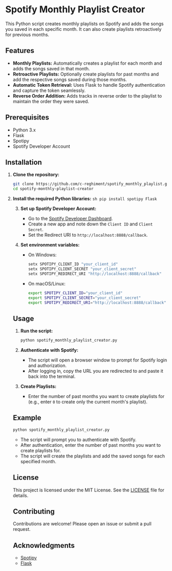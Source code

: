 # Spotify Monthly Playlist Creator

This Python script creates monthly playlists on Spotify and adds the songs you saved in each specific month. It can also create playlists retroactively for previous months.

## Features

- **Monthly Playlists:** Automatically creates a playlist for each month and adds the songs saved in that month.
- **Retroactive Playlists:** Optionally create playlists for past months and add the respective songs saved during those months.
- **Automatic Token Retrieval:** Uses Flask to handle Spotify authentication and capture the token seamlessly.
- **Reverse Order Addition:** Adds tracks in reverse order to the playlist to maintain the order they were saved.

## Prerequisites

- Python 3.x
- Flask
- Spotipy
- Spotify Developer Account

## Installation

1. **Clone the repository:**
   ```sh
   git clone https://github.com/c-reghiment/spotify_monthly_playlist.git
   cd spotify-monthly-playlist-creator

2. **Install the required Python libraries:**
        ```sh
        pip install spotipy Flask
        ```

     3. **Set up Spotify Developer Account:**
        - Go to the [Spotify Developer Dashboard](https://developer.spotify.com/dashboard/applications).
        - Create a new app and note down the `Client ID` and `Client Secret`.
        - Set the Redirect URI to `http://localhost:8888/callback`.

     4. **Set environment variables:**
        - On Windows:
          ```sh
          setx SPOTIPY_CLIENT_ID "your_client_id"
          setx SPOTIPY_CLIENT_SECRET "your_client_secret"
          setx SPOTIPY_REDIRECT_URI "http://localhost:8888/callback"
          ```
        - On macOS/Linux:
          ```sh
          export SPOTIPY_CLIENT_ID="your_client_id"
          export SPOTIPY_CLIENT_SECRET="your_client_secret"
          export SPOTIPY_REDIRECT_URI="http://localhost:8888/callback"
          ```

     ## Usage

     1. **Run the script:**
        ```sh
        python spotify_monthly_playlist_creator.py
        ```

     2. **Authenticate with Spotify:**
        - The script will open a browser window to prompt for Spotify login and authorization.
        - After logging in, copy the URL you are redirected to and paste it back into the terminal.

     3. **Create Playlists:**
        - Enter the number of past months you want to create playlists for (e.g., enter `0` to create only the current month's playlist).

     ## Example

     ```sh
     python spotify_monthly_playlist_creator.py
     ```

     - The script will prompt you to authenticate with Spotify.
     - After authentication, enter the number of past months you want to create playlists for.
     - The script will create the playlists and add the saved songs for each specified month.

     ## License

     This project is licensed under the MIT License. See the [LICENSE](License) file for details.

     ## Contributing

     Contributions are welcome! Please open an issue or submit a pull request.

     ## Acknowledgments

     - [Spotipy](https://spotipy.readthedocs.io/en/2.19.0/#)
     - [Flask](https://flask.palletsprojects.com/en/2.0.x/)
